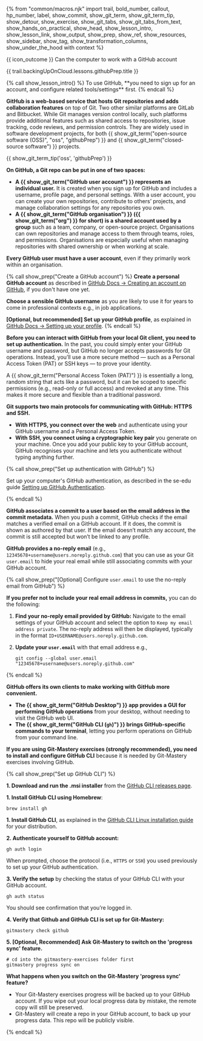 {% from "common/macros.njk" import trail, bold_number, callout, hp_number, label, show_commit, show_git_term, show_git_term_tip, show_detour, show_exercise, show_git_tabs, show_git_tabs_from_text, show_hands_on_practical, show_head, show_lesson_intro, show_lesson_link, show_output, show_prep, show_ref, show_resources, show_sidebar, show_tag, show_transformation_columns, show_under_the_hood with context %}

<span id="prereqs"></span>

<span id="outcomes">{{ icon_outcome }} Can the computer to work with a GitHub account</span>

<span id="title">{{ trail.backingUpOnCloud.lessons.githubPrep.title }}</span>

<div id="body">
{% call show_lesson_intro() %}
To use GitHub, **you need to sign up for an account, and configure related tools/settings** first.
{% endcall %}

**GitHub is a web-based service that hosts Git repositories and adds collaboration features** on top of Git. Two other similar platforms are GitLab and Bitbucket. While Git manages version control locally, such platforms provide additional features such as shared access to repositories, issue tracking, code reviews, and permission controls. They are widely used in software development projects, for both {{ show_git_term("open-source software (OSS)", "oss", "githubPrep") }} and {{ show_git_term("closed-source software") }} projects.

{{ show_git_term_tip('oss', 'githubPrep') }}


**On GitHub, a Git repo can be put in one of two spaces:**

* **A {{ show_git_term("GitHub user account") }} represents an individual user.** It is created when you sign up for GitHub and includes a username, profile page, and personal settings. With a user account, you can create your own repositories, contribute to others’ projects, and manage collaboration settings for any repositories you own.
* **A {{ show_git_term("GitHub organisation") }} ({{ show_git_term("org") }} for short) is a shared account used by a group** such as a team, company, or open-source project. Organisations can own repositories and manage access to them through teams, roles, and permissions. Organisations are especially useful when managing repositories with shared ownership or when working at scale.

**Every GitHub user must have a user account**, even if they primarily work within an organisation.

{% call show_prep("Create a GitHub account") %}
**Create a personal GitHub account** as described in [GitHub Docs → Creating an account on GitHub](https://docs.github.com/en/get-started/start-your-journey/creating-an-account-on-github), if you don't have one yet.

<box type="tip" seamless>

**Choose a sensible GitHub username** as you are likely to use it for years to come in professional contexts e.g., in job applications.
</box>

**[Optional, but recommended] Set up your GitHub profile**, as explained in [GitHub Docs → Setting up your profile](https://docs.github.com/en/get-started/start-your-journey/setting-up-your-profile).
{% endcall %}<!-- show_prep GitHub account -->

**Before you can interact with GitHub from your local Git client, you need to set up authentication.**  In the past, you could simply enter your GitHub username and password, but GitHub no longer accepts passwords for Git operations. Instead, you’ll use a more secure method — such as a Personal Access Token (PAT) or SSH keys — to prove your identity.

<box type="info" seamless>

A {{ show_git_term("Personal Access Token (PAT)") }} is essentially a long, random string that acts like a password, but it can be scoped to specific permissions (e.g., read-only or full access) and revoked at any time. This makes it more secure and flexible than a traditional password.
</box>

**Git supports two main protocols for communicating with GitHub: HTTPS and SSH.**

* **With HTTPS, you connect over the web** and authenticate using your GitHub username and a Personal Access Token.
* **With SSH, you connect using a cryptographic key pair** you generate on your machine. Once you add your public key to your GitHub account, GitHub recognises your machine and lets you authenticate without typing anything further.

{% call show_prep("Set up authentication with GitHub") %}

Set up your computer's GitHub authentication, as described in the se-edu guide [Setting up GitHub Authentication](https://se-education.org/guides/tutorials/githubAuthentication.html).

{% endcall %}<!-- show_prep GitHub authentication -->


**GitHub associates a commit to a user based on the email address in the commit metadata.** When you push a commit, GitHub checks if the email matches a verified email on a GitHub account. If it does, the commit is shown as authored by that user. If the email doesn’t match any account, the commit is still accepted but won’t be linked to any profile.

**GitHub provides a no-reply email** (e.g., `12345678+username@users.noreply.github.com`) that you can use as your Git `user.email` to hide your real email while still associating commits with your GitHub account.

{% call show_prep("[Optional] Configure `user.email` to use the no-reply email from GitHub") %}

**If you prefer not to include your real email address in commits,** you can do the following:

1. **Find your no-reply email provided by GitHub:**  Navigate to the email settings of your GitHub account and select the option to `Keep my email address private`. The no-reply address will then be displayed, typically in the format `ID+USERNAME@users.noreply.github.com`.<br>
   <pic src="images/seeNoReplyEmail.png"/>

1. **Update your `user.email`** with that email address e.g.,
   ```bash{.no-line-numbers}
   git config --global user.email "12345678+username@users.noreply.github.com"
   ```
{% endcall %}<!-- show_prep use a no-reply email -->

**GitHub offers its own clients to make working with GitHub more convenient.**

* **The {{ show_git_term("GitHub Desktop") }} app provides a GUI for performing GitHub operations** from your desktop, without needing to visit the GitHub web UI.
* **The {{ show_git_term("GitHub CLI (`gh`)") }} brings GitHub-specific commands to your terminal**, letting you perform operations on GitHub from your command line.

<div class="non-printable" tags="git-mastery">

**If you are using Git-Mastery exercises (strongly recommended), you need to install and configure GitHub CLI** because it is needed by Git-Mastery exercises involving GitHub.

{% call show_prep("Set up GitHub CLI") %}

<tabs>
  <tab header=":fab-windows: Windows">

**1. Download and run the .msi installer** from the [GitHub CLI releases page](https://github.com/cli/cli/releases).
  </tab>
  <tab header=":fab-apple: MacOS">

**1. Install GitHub CLI using Homebrew**:

```bash{.no-line-numbers}
brew install gh
```
  </tab>
  <tab header=":fab-linux: Linux">

**1. Install GitHub CLI**, as explained in the [GitHub CLI Linux installation guide](https://github.com/cli/cli/blob/trunk/docs/install_linux.md) for your distribution.
  </tab>
</tabs>



**2. Authenticate yourself to GitHub account:**
```bash{.no-line-numbers}
gh auth login
```

When prompted, choose the protocol (i.e., `HTTPS` or `SSH`) you used previously to set up your GitHub authentication.

**3. Verify the setup** by checking the status of your GitHub CLI with your GitHub account.

```bash{.no-line-numbers}
gh auth status
```
You should see confirmation that you’re logged in.

**4. Verify that Github and GitHub CLI is set up for Git-Mastery:**

```bash{.no-line-numbers}
gitmastery check github
```

**5. [Optional, Recommended] Ask Git-Mastery to switch on the 'progress sync' feature.**

```bash{.no-line-numbers}
# cd into the gitmastery-exercises folder first
gitmastery progress sync on
```

<box type="info" seamless>

**What happens when you switch on the Git-Mastery 'progress sync' feature?**

* Your Git-Mastery exercises progress will be backed up to your GitHub account. If you wipe out your local progress data by mistake, the remote copy will still be preserved.
* Git-Mastery will create a repo in your GitHub account, to back up your progress data. This repo will be publicly visible.

</box>
{% endcall %}<!-- show_prep GitHub CLI -->
</div><!-- non-printalbe GitHub CLI info -->

</div>

<div id="extras">
</div>
